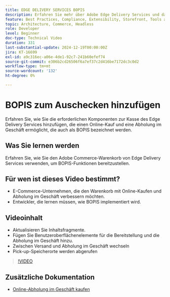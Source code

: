```yaml
---
title: EDGE DELIVERY SERVICES BOPIS
description: Erfahren Sie mehr über Adobe Edge Delivery Services und das Hinzufügen einer Online-Abholung im Geschäft oder einer BOPIS-Funktion zum Auschecken.
feature: Best Practices, Compliance, Extensibility, Storefront, Tools and External Services
topic: Architecture, Commerce, Headless
role: Developer
level: Beginner
doc-type: Technical Video
duration: 331
last-substantial-update: 2024-12-19T00:00:00Z
jira: KT-16699
exl-id: a9c316ec-a06e-4de1-92c7-241b60efef74
source-git-commit: e306b2cd26506f6a7ef37c2d416be7172dc3c0d2
workflow-type: tm+mt
source-wordcount: '132'
ht-degree: 0%

---
```


# BOPIS zum Auschecken hinzufügen

Erfahren Sie, wie Sie die erforderlichen Komponenten zur Kasse des Edge Delivery Services hinzufügen, die einen Online-Kauf und eine Abholung im Geschäft ermöglicht, die auch als BOPIS bezeichnet werden.

## Was Sie lernen werden

Erfahren Sie, wie Sie den Adobe Commerce-Warenkorb von Edge Delivery Services verwenden, um BOPIS-Funktionen bereitzustellen.

## Für wen ist dieses Video bestimmt?

* E-Commerce-Unternehmen, die den Warenkorb mit Online-Kaufen und Abholung im Geschäft verbessern möchten.
* Entwickler, die lernen müssen, wie BOPIS implementiert wird.

## Videoinhalt

* Aktualisieren Sie Inhaltsfragmente.
* Fügen Sie Benutzeroberflächenelemente für die Bereitstellung und die Abholung im Geschäft hinzu.
* Zwischen Versand und Abholung im Geschäft wechseln
* Pick-up-Speicherorte werden abgerufen

>[!VIDEO](https://video.tv.adobe.com/v/3441709?learn=on&captions=ger)

## Zusätzliche Dokumentation

* [Online-Abholung im Geschäft kaufen](https://experienceleague.adobe.com/developer/commerce/storefront/dropins/checkout/tutorials/buy-online-pickup-in-store/?lang=de)
